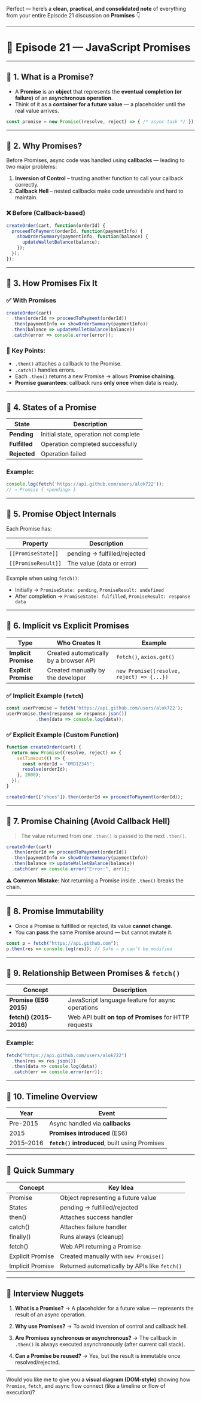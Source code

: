 Perfect — here’s a **clean, practical, and consolidated note** of everything from your entire Episode 21 discussion on **Promises** 👇

---

# 🧩 **Episode 21 — JavaScript Promises**

---

## 🔹 1. What is a Promise?

* A **Promise** is an **object** that represents the **eventual completion (or failure)** of an **asynchronous operation**.
* Think of it as a **container for a future value** — a placeholder until the real value arrives.

```js
const promise = new Promise((resolve, reject) => { /* async task */ });
```

---

## 🔹 2. Why Promises?

Before Promises, async code was handled using **callbacks** — leading to two major problems:

1. **Inversion of Control** – trusting another function to call your callback correctly.
2. **Callback Hell** – nested callbacks make code unreadable and hard to maintain.

### ❌ Before (Callback-based)

```js
createOrder(cart, function(orderId) {
  proceedToPayment(orderId, function(paymentInfo) {
    showOrderSummary(paymentInfo, function(balance) {
      updateWalletBalance(balance);
    });
  });
});
```

---

## 🔹 3. How Promises Fix It

### ✅ With Promises

```js
createOrder(cart)
  .then(orderId => proceedToPayment(orderId))
  .then(paymentInfo => showOrderSummary(paymentInfo))
  .then(balance => updateWalletBalance(balance))
  .catch(error => console.error(error));
```

### 🧠 Key Points:

* `.then()` attaches a callback to the Promise.
* `.catch()` handles errors.
* Each `.then()` returns a new Promise → allows **Promise chaining**.
* **Promise guarantees**: callback runs **only once** when data is ready.

---

## 🔹 4. States of a Promise

| State         | Description                           |
| ------------- | ------------------------------------- |
| **Pending**   | Initial state, operation not complete |
| **Fulfilled** | Operation completed successfully      |
| **Rejected**  | Operation failed                      |

### Example:

```js
console.log(fetch('https://api.github.com/users/alok722'));
// → Promise { <pending> }
```

---

## 🔹 5. Promise Object Internals

Each Promise has:

| Property            | Description                  |
| ------------------- | ---------------------------- |
| `[[PromiseState]]`  | pending → fulfilled/rejected |
| `[[PromiseResult]]` | The value (data or error)    |

Example when using `fetch()`:

* Initially → `PromiseState: pending`, `PromiseResult: undefined`
* After completion → `PromiseState: fulfilled`, `PromiseResult: response data`

---

## 🔹 6. Implicit vs Explicit Promises

| Type                 | Who Creates It                         | Example                                   |
| -------------------- | -------------------------------------- | ----------------------------------------- |
| **Implicit Promise** | Created automatically by a browser API | `fetch()`, `axios.get()`                  |
| **Explicit Promise** | Created manually by the developer      | `new Promise((resolve, reject) => {...})` |

### ✅ Implicit Example (`fetch`)

```js
const userPromise = fetch('https://api.github.com/users/alok722');
userPromise.then(response => response.json())
           .then(data => console.log(data));
```

### ✅ Explicit Example (Custom Function)

```js
function createOrder(cart) {
  return new Promise((resolve, reject) => {
    setTimeout(() => {
      const orderId = "ORD12345";
      resolve(orderId);
    }, 2000);
  });
}

createOrder(["shoes"]).then(orderId => proceedToPayment(orderId));
```

---

## 🔹 7. Promise Chaining (Avoid Callback Hell)

> The value returned from one `.then()` is passed to the next `.then()`.

```js
createOrder(cart)
  .then(orderId => proceedToPayment(orderId))
  .then(paymentInfo => showOrderSummary(paymentInfo))
  .then(balance => updateWalletBalance(balance))
  .catch(err => console.error("Error:", err));
```

⚠️ **Common Mistake:**
Not returning a Promise inside `.then()` breaks the chain.

---

## 🔹 8. Promise Immutability

* Once a Promise is fulfilled or rejected, its value **cannot change**.
* You can **pass** the same Promise around — but cannot mutate it.

```js
const p = fetch("https://api.github.com");
p.then(res => console.log(res)); // Safe — p can’t be modified
```

---

## 🔹 9. Relationship Between Promises & `fetch()`

| Concept                 | Description                                            |
| ----------------------- | ------------------------------------------------------ |
| **Promise (ES6 2015)**  | JavaScript language feature for async operations       |
| **fetch() (2015–2016)** | Web API built **on top of Promises** for HTTP requests |

### Example:

```js
fetch("https://api.github.com/users/alok722")
  .then(res => res.json())
  .then(data => console.log(data))
  .catch(err => console.error(err));
```

---

## 🔹 10. Timeline Overview

| Year      | Event                                          |
| --------- | ---------------------------------------------- |
| Pre-2015  | Async handled via **callbacks**                |
| 2015      | **Promises introduced** (ES6)                  |
| 2015–2016 | **`fetch()` introduced**, built using Promises |

---

## 🧭 Quick Summary

| Concept          | Key Idea                                      |
| ---------------- | --------------------------------------------- |
| Promise          | Object representing a future value            |
| States           | pending → fulfilled/rejected                  |
| then()           | Attaches success handler                      |
| catch()          | Attaches failure handler                      |
| finally()        | Runs always (cleanup)                         |
| fetch()          | Web API returning a Promise                   |
| Explicit Promise | Created manually with `new Promise()`         |
| Implicit Promise | Returned automatically by APIs like `fetch()` |

---

## 🎯 Interview Nuggets

1. **What is a Promise?**
   → A placeholder for a future value — represents the result of an async operation.

2. **Why use Promises?**
   → To avoid inversion of control and callback hell.

3. **Are Promises synchronous or asynchronous?**
   → The callback in `.then()` is always executed asynchronously (after current call stack).

4. **Can a Promise be reused?**
   → Yes, but the result is immutable once resolved/rejected.

---

Would you like me to give you a **visual diagram (DOM-style)** showing how `Promise`, `fetch`, and async flow connect (like a timeline or flow of execution)?
